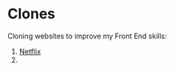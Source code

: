 # Clones
Cloning websites to improve my Front End skills:
<br>
1. [Netflix](https://shinichishi.github.io/Clones/Netflix/)
2. 
